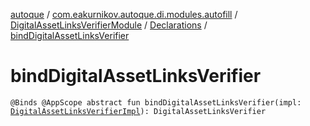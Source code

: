 [autoque](../../../index.md) / [com.eakurnikov.autoque.di.modules.autofill](../../index.md) / [DigitalAssetLinksVerifierModule](../index.md) / [Declarations](index.md) / [bindDigitalAssetLinksVerifier](./bind-digital-asset-links-verifier.md)

# bindDigitalAssetLinksVerifier

`@Binds @AppScope abstract fun bindDigitalAssetLinksVerifier(impl: `[`DigitalAssetLinksVerifierImpl`](../../../com.eakurnikov.autoque.domain.autofill.dal/-digital-asset-links-verifier-impl/index.md)`): DigitalAssetLinksVerifier`